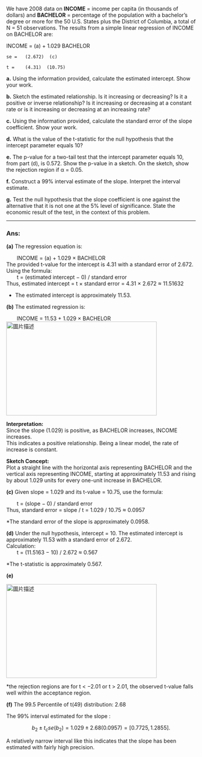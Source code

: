 We have 2008 data on **INCOME** = income per capita (in thousands of dollars) and **BACHELOR** = percentage of the population with a bachelor’s degree or more for the 50 U.S. States plus the District of Columbia, a total of N = 51 observations. The results from a simple linear regression of INCOME on BACHELOR are:

INCOME = (a) + 1.029 BACHELOR

    se =   (2.672)  (c)

    t =    (4.31)  (10.75)

**a.** Using the information provided, calculate the estimated intercept. Show your work.

**b.** Sketch the estimated relationship. Is it increasing or decreasing? Is it a positive or inverse relationship? Is it increasing or decreasing at a constant rate or is it increasing or decreasing at an increasing rate?

**c.** Using the information provided, calculate the standard error of the slope coefficient. Show your work.

**d.** What is the value of the t-statistic for the null hypothesis that the intercept parameter equals 10?

**e.** The p-value for a two-tail test that the intercept parameter equals 10, from part (d), is 0.572. Show the p-value in a sketch. On the sketch, show the rejection region if α = 0.05.

**f.** Construct a 99% interval estimate of the slope. Interpret the interval estimate.

**g.** Test the null hypothesis that the slope coefficient is one against the alternative that it is not one at the 5% level of significance. State the economic result of the test, in the context of this problem.

---
### Ans:

**(a)**
The regression equation is:

  INCOME = (a) + 1.029 × BACHELOR  
The provided t-value for the intercept is 4.31 with a standard error of 2.672.  
Using the formula:  
  t = (estimated intercept − 0) / standard error  
Thus, estimated intercept = t × standard error = 4.31 × 2.672 ≈ 11.51632  

* The estimated intercept is approximately 11.53.

**(b)**
The estimated regression is:

  INCOME = 11.53 + 1.029 × BACHELOR  
<img src="https://github.com/user-attachments/assets/6ed35ff5-b685-4bc7-b0c2-2d2ac9d9410a" alt="圖片描述" width="400" height="250" />

**Interpretation:**  
Since the slope (1.029) is positive, as BACHELOR increases, INCOME increases.  
This indicates a positive relationship. Being a linear model, the rate of increase is constant.

**Sketch Concept:**  
Plot a straight line with the horizontal axis representing BACHELOR and the vertical axis representing INCOME, starting at approximately 11.53 and rising by about 1.029 units for every one-unit increase in BACHELOR.

**(c)**
Given slope = 1.029 and its t-value = 10.75, use the formula:  

  t = (slope − 0) / standard error  
Thus, standard error = slope / t = 1.029 / 10.75 ≈ 0.0957  

*The standard error of the slope is approximately 0.0958.

**(d)**
Under the null hypothesis, intercept = 10. The estimated intercept is approximately 11.53 with a standard error of 2.672.  
Calculation:  
  t = (11.5163 − 10) / 2.672 ≈ 0.567 

*The t-statistic is approximately 0.567.

**(e)** 

<img src="https://github.com/user-attachments/assets/5e093594-4029-46b0-8627-ab84365703ac" alt="圖片描述" width="400" height="250" />

*the rejection regions are for t < −2.01 or t > 2.01, the observed t-value falls well within the acceptance region.

**(f)**
The 99.5 Percentile of t(49) distribution: 2.68

The 99% interval estimated for the slope :

$$
\ b_2 ± t_c se(b_2) = 1.029 ± 2.68(0.0957) = [0.7725,1.2855].\
$$

A relatively narrow interval like this indicates that the slope has been estimated with fairly high precision.

